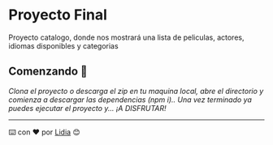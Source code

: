 # Proyecto Final 

Proyecto catalogo, donde nos mostrará una lista de peliculas, actores, idiomas disponibles y categorias

## Comenzando 🚀

_Clona el proyecto o descarga el zip en tu maquina local, abre el directorio y comienza a descargar las dependencias (npm i)..
Una vez terminado ya puedes ejecutar el proyecto y... ¡A DISFRUTAR!_

---
⌨️ con ❤️ por [Lidia](https://github.com/algarrido) 😊